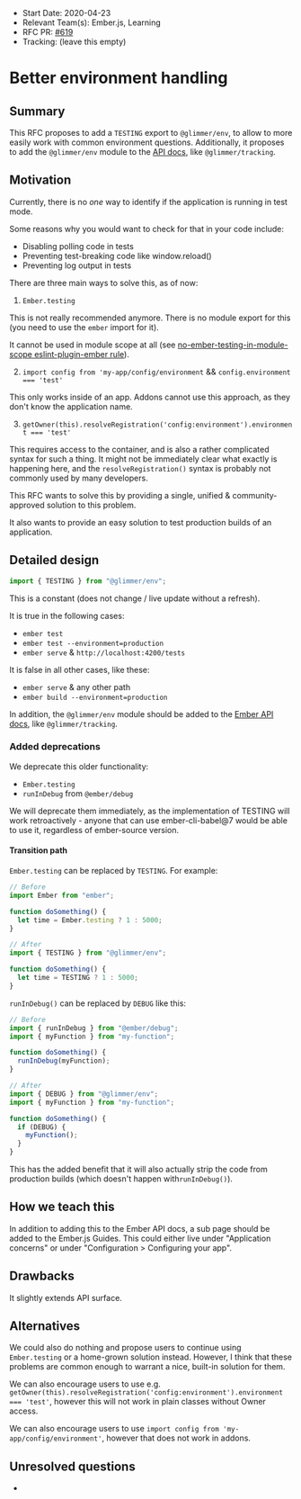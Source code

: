 - Start Date: 2020-04-23
- Relevant Team(s): Ember.js, Learning
- RFC PR: [#619](https://github.com/emberjs/rfcs/pull/619)
- Tracking: (leave this empty)

# Better environment handling

## Summary

This RFC proposes to add a `TESTING` export to `@glimmer/env`, to allow to more easily work with common environment questions.
Additionally, it proposes to add the `@glimmer/env` module to the [API docs](https://api.emberjs.com/), like `@glimmer/tracking`.

## Motivation

Currently, there is no _one_ way to identify if the application is running in test mode.

Some reasons why you would want to check for that in your code include:

- Disabling polling code in tests
- Preventing test-breaking code like window.reload()
- Preventing log output in tests

There are three main ways to solve this, as of now:

1. `Ember.testing`

This is not really recommended anymore. There is no module export for this (you need to use the `ember` import for it).

It cannot be used in module scope at all (see [no-ember-testing-in-module-scope eslint-plugin-ember rule](https://github.com/ember-cli/eslint-plugin-ember/blob/master/docs/rules/no-ember-testing-in-module-scope.md)).

2. `import config from 'my-app/config/environment` && `config.environment === 'test'`

This only works inside of an app. Addons cannot use this approach, as they don't know the application name.

3. `getOwner(this).resolveRegistration('config:environment').environment === 'test'`

This requires access to the container, and is also a rather complicated syntax for such a thing.
It might not be immediately clear what exactly is happening here,
and the `resolveRegistration()` syntax is probably not commonly used by many developers.

This RFC wants to solve this by providing a single, unified & community-approved solution to this problem.

It also wants to provide an easy solution to test production builds of an application.

## Detailed design

```js
import { TESTING } from "@glimmer/env";
```

This is a constant (does not change / live update without a refresh).

It is true in the following cases:

- `ember test`
- `ember test --environment=production`
- `ember serve` & `http://localhost:4200/tests`

It is false in all other cases, like these:

- `ember serve` & any other path
- `ember build --environment=production`

In addition, the `@glimmer/env` module should be added to the [Ember API docs](https://api.emberjs.com/), like `@glimmer/tracking`.

### Added deprecations

We deprecate this older functionality:

- `Ember.testing`
- `runInDebug` from `@ember/debug`

We will deprecate them immediately, as the implementation of TESTING will work retroactively - anyone that can use ember-cli-babel@7 would be able to use it, regardless of ember-source version.

#### Transition path

`Ember.testing` can be replaced by `TESTING`. For example:

```js
// Before
import Ember from "ember";

function doSomething() {
  let time = Ember.testing ? 1 : 5000;
}

// After
import { TESTING } from "@glimmer/env";

function doSomething() {
  let time = TESTING ? 1 : 5000;
}
```

`runInDebug()` can be replaced by `DEBUG` like this:

```js
// Before
import { runInDebug } from "@ember/debug";
import { myFunction } from "my-function";

function doSomething() {
  runInDebug(myFunction);
}

// After
import { DEBUG } from "@glimmer/env";
import { myFunction } from "my-function";

function doSomething() {
  if (DEBUG) {
    myFunction();
  }
}
```

This has the added benefit that it will also actually strip the code from production builds (which doesn't happen with`runInDebug()`).

## How we teach this

In addition to adding this to the Ember API docs, a sub page should be added to the Ember.js Guides. This could either live under "Application concerns" or under "Configuration > Configuring your app".

## Drawbacks

It slightly extends API surface.

## Alternatives

We could also do nothing and propose users to continue using `Ember.testing` or a home-grown solution instead. However, I think that these problems are common enough to warrant a nice, built-in solution for them.

We can also encourage users to use e.g. `getOwner(this).resolveRegistration('config:environment').environment === 'test'`, however this will not work in plain classes without Owner access.

We can also encourage users to use `import config from 'my-app/config/environment'`, however that does not work in addons.

## Unresolved questions

-
